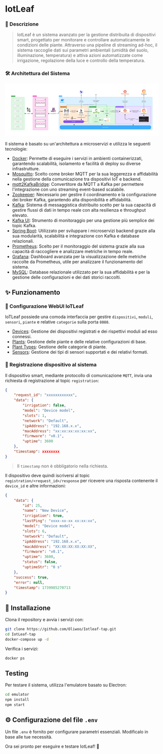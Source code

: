 # IotLeaf

### 📝 Descrizione

> IotLeaf è un sistema avanzato per la gestione distribuita di dispositivi smart, progettato per monitorare e controllare automaticamente le condizioni delle piante. Attraverso una pipeline di streaming ad-hoc, il sistema raccoglie dati sui parametri ambientali (umidità del suolo, illuminazione, temperatura) e attiva azioni automatizzate come irrigazione, regolazione della luce e controllo della temperatura.

### 🛠️ Architettura del Sistema
![Architettura del Sistema](architecture.png)

Il sistema è basato su un'architettura a microservizi e utilizza le seguenti tecnologie:

- [Docker](https://docs.docker.com/): Permette di eseguire i servizi in ambienti containerizzati, garantendo scalabilità, isolamento e facilità di deploy su diverse infrastrutture.
- [Mosquitto](https://hub.docker.com/_/eclipse-mosquitto): Scelto come broker MQTT per la sua leggerezza e affidabilità nella gestione della comunicazione tra dispositivi IoT e backend.
- [mqtt2KafkaBridge](https://hub.docker.com/r/marmaechler/mqtt2kafkabridge): Convertitore da MQTT a Kafka per permettere l'integrazione con uno streaming event-based scalabile.
- [Zookeeper](https://hub.docker.com/r/bitnami/zookeeper): Necessario per gestire il coordinamento e la configurazione dei broker Kafka, garantendo alta disponibilità e affidabilità.
- [Kafka](https://hub.docker.com/r/bitnami/kafka): Sistema di messaggistica distribuito scelto per la sua capacità di gestire flussi di dati in tempo reale con alta resilienza e throughput elevato.
- [Kafka UI](https://hub.docker.com/r/provectuslabs/kafka-ui): Strumento di monitoraggio per una gestione più semplice dei topic Kafka.
- [Spring Boot](https://spring.io/projects/spring-boot): Utilizzato per sviluppare i microservizi backend grazie alla sua modularità, scalabilità e integrazione con Kafka e database relazionali.
- [Prometheus](https://hub.docker.com/r/prom/prometheus): Scelto per il monitoraggio del sistema grazie alla sua capacità di raccogliere e analizzare metriche in tempo reale.
- [Grafana](https://hub.docker.com/r/grafana/grafana): Dashboard avanzata per la visualizzazione delle metriche raccolte da Prometheus, utile per analizzare il funzionamento del sistema.
- [MySQL](https://hub.docker.com/_/mysql): Database relazionale utilizzato per la sua affidabilità e per la gestione delle configurazioni e dei dati storici raccolti.

## ✨ Funzionamento

### 🔧 Configurazione WebUI IoTLeaf
IoTLeaf possiede una comoda interfaccia per gestire `dispositivi`, `moduli`, `sensori`, `piante` e relative `categorie` sulla porta `8080`.
- [Devices](http://localhost:8080/devices): Gestione dei dispositivi registrati e dei rispettivi moduli ad esso connessi.
- [Plants](http://localhost:8080/plants): Gestione delle piante e delle relative configurazioni di base.
- [Plant Types](http://localhost:8080/plantTypes): Gestione delle categorie di piante.
- [Sensors](http://localhost:8080/sensors): Gestione dei tipi di sensori supportati e dei relativi formati.

### 🪪 Registrazione dispositivo al sistema

Il dispositivo smart, mediante protocollo di comunicazione `MQTT`, invia una richiesta di registrazione al topic `registration`:
```json
{
    "request_id": "xxxxxxxxxxxx",
    "data": {
        "irrigation": false,
        "model": "Device model",
        "slots": 1,
        "network": "Default",
        "ipAddress": "192.168.x.x",
        "macAddress": "xx:xx:xx:xx:xx:xx",
        "firmware": "v0.1",
        "uptime": 3600
    },
    "timestamp": xxxxxxxx
}
```
> Il `timestamp` non è obbligatorio nella richiesta.

Il dispositivo deve quindi iscriversi al topic `registration/<request_id>/response` per ricevere una risposta contenente il `device_id` e altre informazioni:
```json
{
    "data": {
        "id": 25,
        "name": "New Device",
        "irrigation": true,
        "lastPing": "xxxx-xx-xx xx:xx:xx",
        "model": "Device model",
        "slots": 6,
        "network": "Default",
        "ipAddress": "192.168.x.x",
        "macAddress": "XX:XX:XX:XX:XX:XX",
        "firmware": "v0.1",
        "uptime": 3600,
        "status": false,
        "uptimeStr": "0 s"
    },
    "success": true,
    "error": null,
    "timestamp": 1739985270713
}
```

## 👷 Installazione

Clona il repository e avvia i servizi con:
```sh
git clone https://github.com/Oliwoo/Iotleaf-tap.git
cd IotLeaf-tap
docker-compose up -d
```

Verifica i servizi:
```sh
docker ps
```

## Testing

Per testare il sistema, utilizza l'emulatore basato su Electron:
```sh
cd emulator
npm install
npm start
```

## ⚙️ Configurazione del file `.env`

Un file `.env` è fornito per configurare parametri essenziali. Modificalo in base alle tue necessità.

Ora sei pronto per eseguire e testare IotLeaf! 🚀

